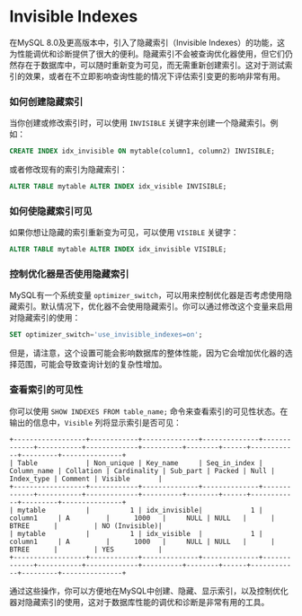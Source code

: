 # Invisible Indexes
在MySQL 8.0及更高版本中，引入了隐藏索引（Invisible Indexes）的功能，这为性能调优和诊断提供了很大的便利。隐藏索引不会被查询优化器使用，但它们仍然存在于数据库中，可以随时重新变为可见，而无需重新创建索引。这对于测试索引的效果，或者在不立即影响查询性能的情况下评估索引变更的影响非常有用。

### 如何创建隐藏索引

当你创建或修改索引时，可以使用 `INVISIBLE` 关键字来创建一个隐藏索引。例如：

```sql
CREATE INDEX idx_invisible ON mytable(column1, column2) INVISIBLE;
```

或者修改现有的索引为隐藏索引：

```sql
ALTER TABLE mytable ALTER INDEX idx_visible INVISIBLE;
```

### 如何使隐藏索引可见

如果你想让隐藏的索引重新变为可见，可以使用 `VISIBLE` 关键字：

```sql
ALTER TABLE mytable ALTER INDEX idx_invisible VISIBLE;
```

### 控制优化器是否使用隐藏索引

MySQL有一个系统变量 `optimizer_switch`，可以用来控制优化器是否考虑使用隐藏索引。默认情况下，优化器不会使用隐藏索引。你可以通过修改这个变量来启用对隐藏索引的使用：

```sql
SET optimizer_switch='use_invisible_indexes=on';
```

但是，请注意，这个设置可能会影响数据库的整体性能，因为它会增加优化器的选择范围，可能会导致查询计划的复杂性增加。

### 查看索引的可见性

你可以使用 `SHOW INDEXES FROM table_name;` 命令来查看索引的可见性状态。在输出的信息中，`Visible` 列将显示索引是否可见：

```
+------------------+------------+--------------+--------------+-------------+-----------+-------------+----------+--------+------+------------+---------+---------------+
| Table            | Non_unique | Key_name     | Seq_in_index | Column_name | Collation | Cardinality | Sub_part | Packed | Null | Index_type | Comment | Visible       |
+------------------+------------+--------------+--------------+-------------+-----------+-------------+----------+--------+------+------------+---------+---------------+
| mytable          |          1 | idx_invisible|            1 | column1     | A         |      1000   |     NULL | NULL   |      | BTREE      |         | NO (Invisible)|
| mytable          |          1 | idx_visible  |            1 | column1     | A         |      1000   |     NULL | NULL   |      | BTREE      |         | YES           |
+------------------+------------+--------------+--------------+-------------+-----------+-------------+----------+--------+------+------------+---------+---------------+
```

通过这些操作，你可以方便地在MySQL中创建、隐藏、显示索引，以及控制优化器对隐藏索引的使用，这对于数据库性能的调优和诊断是非常有用的工具。
